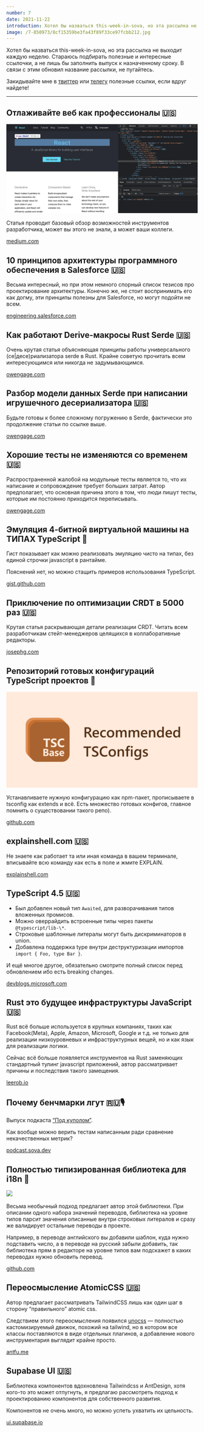 ```yaml
---
number: 7
date: 2021-11-22
introduction: Хотел бы назваться this-week-in-sova, но эта рассылка не выходит каждую неделю. Стараюсь подбирать полезные и интересные ссылочки, а не лишь бы заполнить выпуск к назначенному сроку.
image: /7-850973/8cf15359be3fa43f89f33ce97fcbb212.jpg
---
```


Хотел бы назваться this-week-in-sova, но эта рассылка не выходит каждую неделю. Стараюсь подбирать полезные и интересные ссылочки, а не лишь бы заполнить выпуск к назначенному сроку. В связи с этим обновил название рассылки, не пугайтесь.

Закидывайте мне в [твиттер](http://twitter.com/sova_original) или [телегу](https://t.me/sovasergey) полезные ссылки, если вдруг найдете!

<hr />

## Отлаживайте веб как профессионалы 🇺🇸

![](/7-850973/f4a9bd960604ccdfff270b3c8290ca8c.png)

Статья проводит базовый обзор возможностей инструментов разработчика, может вы этого не знали, а может ваши коллеги.

[medium.com](https://javascript.plainenglish.io/debug-like-a-pro-7749db57b4b1)

## 10 принципов архитектуры программного обеспечения в Salesforce 🇺🇸

Весьма интересный, но при этом немного спорный список тезисов про проектирование архитектуры. Конечно же, не стоит воспринимать его как догму, эти принципы полезны для Salesforce, но могут подойти не всем.

[engineering.salesforce.com](https://engineering.salesforce.com/10-principles-for-architecture-at-salesforce-82105d5399a8/)

## Как работают Derive-макросы Rust Serde 🇺🇸

Очень крутая статья объясняющая принципы работы универсального (се|десе)риализатора serde в Rust. Крайне советую прочитать всем интересующимся или никогда не задумывающимся.

[owengage.com](https://owengage.com/writing/2021-07-23-serde-expand/)

## Разбор модели данных Serde при написании игрушечного десериализатора 🇺🇸

Будьте готовы к более сложному погружению в Serde, фактически это продолжение статьи по ссылке выше.

[owengage.com](https://owengage.com/writing/2021-08-14-serde-toy/)

## Хорошие тесты не изменяются со временем 🇺🇸

Распространенной жалобой на модульные тесты является то, что их написание и сопровождение требует больших затрат. Автор предполагает, что основная причина этого в том, что люди пишут тесты, которые им постоянно приходится переписывать.

[owengage.com](https://owengage.com/writing/2021-10-09-good-tests-dont-change/)

## Эмуляция 4-битной виртуальной машины на ТИПАХ TypeScript 🐙

Гист показывает как можно реализовать эмуляцию чисто на типах, без единой строчки javascript в рантайме.

Пояснений нет, но можно стащить примеров использования TypeScript.

[gist.github.com](https://gist.github.com/acutmore/9d2ce837f019608f26ff54e0b1c23d6e)

## Приключение по оптимизации CRDT в 5000 раз 🇺🇸

Крутая статья раскрывающая детали реализации CRDT. Читать всем разработчикам стейт-менеджеров целящихся в коллаборативные редакторы.

[josephg.com](https://josephg.com/blog/crdts-go-brrr/)

## Репозиторий готовых конфигураций TypeScript проектов 🐙

![](/7-850973/8cf15359be3fa43f89f33ce97fcbb212.jpg)

Устанавливаете нужную конфигурацию как npm-пакет, прописываете в tsconfig как extends и всё. Есть множество готовых конфигов, главное помнить о существовании такого репо).

[github.com](https://github.com/tsconfig/bases)

## explainshell.com 🇺🇸

Не знаете как работает та или иная команда в вашем терминале, вписывайте всю команду как есть в поле и жмите EXPLAIN.

[explainshell.com](https://explainshell.com/)

## TypeScript 4.5 🇺🇸

- Был добавлен новый тип `Awaited`, для разворачивания типов вложенных промисов.
- Можно оверрайдить встроенные типы через пакеты `@typescript/lib-\*`.
- Строковые шаблонные литералы могут быть дискриминаторов в union.
- Добавлена поддержка type внутри деструктуризации импортов `import { Foo, type Bar }`.

И ещё многое другое, обязательно смотрите полный список перед обновлением ибо есть breaking changes.

[devblogs.microsoft.com](https://devblogs.microsoft.com/typescript/announcing-typescript-4-5/)

## Rust это будущее инфраструктуры JavaScript 🇺🇸

Rust всё больше используется в крупных компаниях, таких как Facebook(Meta), Apple, Amazon, Microsoft, Google и т.д. не только для реализации низкоуровневых и инфраструктурных вещей, но и как язык для реализации логики.

Сейчас всё больше появляется инструментов на Rust заменяющих стандартный тулинг javascript приложений, автор рассматривает причины и последствия такого замещения.

[leerob.io](https://leerob.io/blog/rust)

## Почему бенчмарки лгут 🇷🇺🎙

Выпуск подкаста [“Под куполом”](https://podcast.sova.dev).

Как вообще можно верить тестам написанным ради сравнение некачественных метрик?

[podcast.sova.dev](https://podcast.sova.dev/episodes/pochemu-benchmarki-lgut)

## Полностью типизированная библиотека для i18n 🐙

![](/7-850973/78b681adb5b1c5df57ce742fe0005ed0.gif)

Весьма необычный подход предлагает автор этой библиотеки. При описании одного набора значений переводов, библиотека на уровне типов парсит значения описанные внутри строковых литералов и сразу же валидирует остальные переводы в проекте.

Например, в переводе английского вы добавили шаблон, куда нужно подставить число, а в переводе на русский забыли добавить, так библиотека прям в редакторе на уровне типов вам подскажет в каких переводах нужно обновить перевод.

[github.com](https://github.com/ivanhofer/typesafe-i18n)

## Переосмысление AtomicCSS 🇺🇸

Автор предлагает рассматривать TailwindCSS лишь как один шаг в сторону “правильного” atomic css.

Следствием этого переосмысления появился [unocss](https://github.com/unocss/unocss) — полностью кастомизируемый движок, похожий на tailwind, но в котором все классы поставляются в виде отдельных плагинов, а добавление нового инструментария выглядит крайне просто.

[antfu.me](https://antfu.me/posts/reimagine-atomic-css)

## Supabase UI 🇺🇸

Библиотека компонентов вдохновлена Tailwindcss и AntDesign, хотя кого-то это может отпугнуть, я предлагаю рассмотреть подход к проектированию компонентов для собственного развития.

Компонентов не очень много, но можно успеть ухватить их цельность.

[ui.supabase.io](https://ui.supabase.io/)
